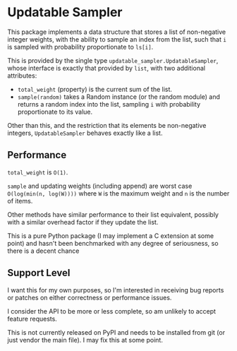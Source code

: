 # Updatable Sampler

This package implements a data structure that stores a list of non-negative integer weights, with the ability to sample an index from the list, such that `i` is sampled with probability proportionate to `ls[i]`.

This is provided by the single type `updatable_sampler.UpdatableSampler`,
whose interface is exactly that provided by `list`, with two additional attributes:

* `total_weight` (property) is the current sum of the list.
* `sample(random)` takes a Random instance (or the random module) and returns a random index into the list, sampling `i` with probability proportionate to its value.


Other than this, and the restriction that its elements be non-negative integers, `UpdatableSampler` behaves exactly like a list.

## Performance

`total_weight` is `O(1)`.

`sample` and updating weights (including append) are worst case `O(log(min(n, log(W))))` where `W` is the maximum weight and `n` is the number of items.

Other methods have similar performance to their list equivalent, possibly with a similar overhead factor if they update the list.

This is a pure Python package (I may implement a C extension at some point) and hasn't been benchmarked with any degree of seriousness, so there is a decent chance

## Support Level

I want this for my own purposes, so I'm interested in receiving bug reports or patches on either correctness or performance issues.

I consider the API to be more or less complete, so am unlikely to accept feature requests.

This is not currently released on PyPI and needs to be installed from git (or just vendor the main file). I may fix this at some point.

